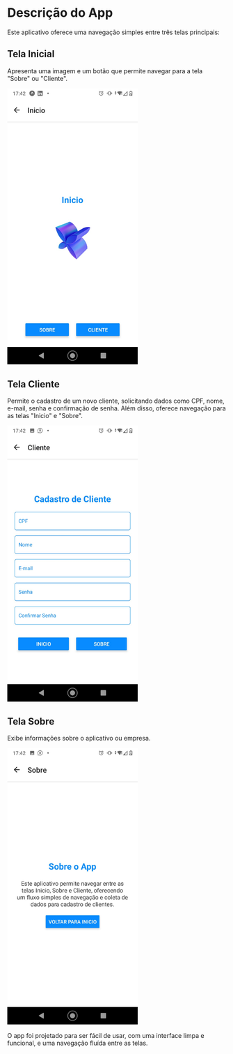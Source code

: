 # Descrição do App

Este aplicativo oferece uma navegação simples entre três telas principais:

## Tela Inicial
Apresenta uma imagem e um botão que permite navegar para a tela "Sobre" ou "Cliente".

<img src="img/inicio.jpeg" alt="Imagem da Tela Inicial" width="300"/>

## Tela Cliente
Permite o cadastro de um novo cliente, solicitando dados como CPF, nome, e-mail, senha e confirmação de senha. Além disso, oferece navegação para as telas "Inicio" e "Sobre".

<img src="img/cliente.jpeg" alt="Imagem da Tela Cliente" width="300"/>

## Tela Sobre
Exibe informações sobre o aplicativo ou empresa.

<img src="img/sobre.jpeg" alt="Imagem da Tela Sobre" width="300"/>

O app foi projetado para ser fácil de usar, com uma interface limpa e funcional, e uma navegação fluída entre as telas.
